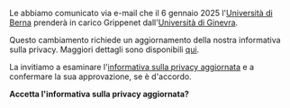 Le abbiamo comunicato via e-mail che il 6 gennaio 2025 l'<a href="https://www.unibe.ch">Università di Berna</a> prenderà in carico Grippenet dall'<a href="https://www.unige.ch">Università di Ginevra</a>. 

Questo cambiamento richiede un aggiornamento della nostra informativa sulla privacy. Maggiori dettagli sono disponibili <a href="https://grippenet.ch/privacy-changes-email">qui</a>.

La invitiamo a esaminare l'<a href="https://grippenet.ch/privacy-changes">informativa sulla privacy aggiornata</a> e a confermare la sua approvazione, se è d'accordo.

**Accetta l'informativa sulla privacy aggiornata?**
